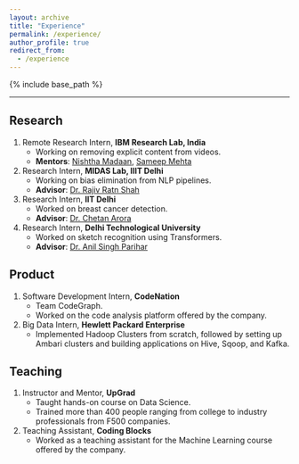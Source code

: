 ```yaml
---
layout: archive
title: "Experience"
permalink: /experience/
author_profile: true
redirect_from:
  - /experience
---
```


{% include base_path %}

<hr>

<!-- <embed src="http://lantaoyu.com/files/lantaoyu_cv.pdf" width="650" height="1800" type='application/pdf'> -->
## Research
1. Remote Research Intern, <b>IBM Research Lab, India</b> &nbsp; &nbsp; <br>
	  - Working on removing explicit content from videos.
    - **Mentors**: [Nishtha Madaan](https://researcher.watson.ibm.com/researcher/view.php?person=in-nishthamadaan), [Sameep Mehta](https://researcher.watson.ibm.com/researcher/view.php?person=in-sameepmehta)
2. Research Intern, <b>MIDAS Lab, IIIT Delhi</b>
	  - Working on bias elimination from NLP pipelines.  
    - **Advisor**: [Dr. Rajiv Ratn Shah](https://www.iiitd.ac.in/rajivratn)
3. Research Intern, <b>IIT Delhi</b>
	  - Worked on breast cancer detection.  
    - **Advisor**: [Dr. Chetan Arora](https://www.cse.iitd.ac.in/~chetan/)
4. Research Intern, <b>Delhi Technological University</b>
    - Worked on sketch recognition using Transformers.  
    - **Advisor**: [Dr. Anil Singh Parihar](http://www.dtu.ac.in/Web/Departments/CSE/faculty/anilsparihar.php)

## Product
1. Software Development Intern, <b>CodeNation</b>
	  - Team CodeGraph.  
    - Worked on the code analysis platform offered by the company.
2. Big Data Intern, <b>Hewlett Packard Enterprise</b>
    - Implemented Hadoop Clusters from scratch, followed by setting up Ambari clusters and building applications on Hive, Sqoop, and Kafka.

## Teaching
1. Instructor and Mentor, <b>UpGrad</b>
  	- Taught hands-on course on Data Science.
  	- Trained more than 400 people ranging from college to industry professionals from F500 companies.
2. Teaching Assistant, <b>Coding Blocks</b>
    - Worked as a teaching assistant for the Machine Learning course offered by the company.
